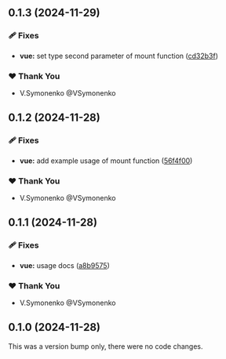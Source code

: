 ## 0.1.3 (2024-11-29)

### 🩹 Fixes

- **vue:** set type second parameter of mount function ([cd32b3f](https://github.com/VSymonenko/gava/commit/cd32b3f))

### ❤️  Thank You

- V.Symonenko @VSymonenko

## 0.1.2 (2024-11-28)

### 🩹 Fixes

- **vue:** add example usage of mount function ([56f4f00](https://github.com/VSymonenko/gava/commit/56f4f00))

### ❤️  Thank You

- V.Symonenko @VSymonenko

## 0.1.1 (2024-11-28)

### 🩹 Fixes

- **vue:** usage docs ([a8b9575](https://github.com/VSymonenko/gava/commit/a8b9575))

### ❤️  Thank You

- V.Symonenko @VSymonenko

## 0.1.0 (2024-11-28)

This was a version bump only, there were no code changes.